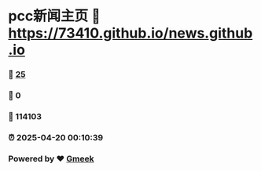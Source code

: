 # pcc新闻主页 :link: https://73410.github.io/news.github.io 
### :page_facing_up: [25](https://73410.github.io/news.github.io/tag.html) 
### :speech_balloon: 0 
### :hibiscus: 114103 
### :alarm_clock: 2025-04-20 00:10:39 
### Powered by :heart: [Gmeek](https://github.com/Meekdai/Gmeek)
